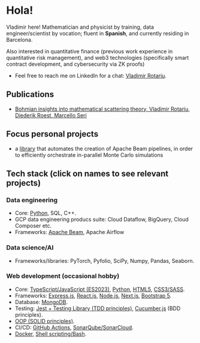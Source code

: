# Hola!

Vladimir here! Mathematician and physicist by training, data engineer/scientist by vocation; fluent in **Spanish**, and currently residing in Barcelona.

Also interested in quantitative finance (previous work experience in quantitative risk management), and web3 technologies (specifically smart contract development, and cybersecurity via ZK proofs)

* Feel free to reach me on LinkedIn for a chat: [Vladimir Rotariu](https://www.linkedin.com/in/vladimir-rotariu-87081622b/).

## Publications 
* [Bohmian insights into mathematical scattering theory, Vladimir Rotariu, Diederik Roest, Marcello Seri](https://scholar.google.nl/citations?view_op=view_citation&hl=nl&user=PZCJoksAAAAJ&sortby=pubdate&citation_for_view=PZCJoksAAAAJ:aqlVkmm33-oC)

## Focus personal projects
* a [library](https://github.com/vladimirrotariu/parallel-monte-carlo-simulations) that automates the creation of Apache Beam pipelines, in order to efficiently orchestrate in-parallel Monte Carlo simulations

## Tech stack (click on names to see relevant projects)

### Data engineering
* Core: [Python](https://github.com/vladimirrotariu/parallel-monte-carlo-simulations/blob/main/src/parallel_mc_simualtions.py), SQL, C++.
* GCP data engineering producs suite: Cloud Dataflow, BigQuery, Cloud Composer etc.
* Frameworks: [Apache Beam](https://github.com/vladimirrotariu/parallel-monte-carlo-simulations/blob/main/src/parallel_mc_simualtions.py), Apache Airflow

### Data science/AI
* Frameworks/libraries: PyTorch, Pyfolio, SciPy, Numpy, Pandas, Seaborn.

### Web development (occasional hobby)

* Core: [TypeScript/JavaScript (ES2023)](https://github.com/vladimirrotariu/contacts-mern-app/blob/main/frontend/src/components/Contacts/ContactList/ContactList.tsx), [Python](https://github.com/vladimirrotariu/folder-synchronizer/blob/main/src/folder_synchronizer/folder_synchronizer.py), [HTML5](https://github.com/vladimirrotariu/OOP-components-testing/blob/main/index.html), [CSS3/SASS](https://github.com/vladimirrotariu/OOP-components-testing/blob/main/src/sass/styles.scss).
* Frameworks: [Express.js](https://github.com/vladimirrotariu/contacts-mern-app/blob/main/backend/src/server/server.ts), [React.js](https://github.com/vladimirrotariu/contacts-mern-app/blob/main/frontend/src/components/Contacts/NewContactForm/NewContactForm.tsx), [Node.js](https://github.com/vladimirrotariu/contacts-mern-app/blob/main/backend/src/server/server.ts), [Next.js](https://github.com/vladimirrotariu/contacts-mern-app), [Bootstrap 5](https://github.com/vladimirrotariu/is-strict-equal-API).
* Database: [MongoDB](https://github.com/vladimirrotariu/contacts-mern-app/blob/main/backend/src/models/contacts-store-mongodb.ts).
* Testing: [Jest + Testing Library (TDD principles)](https://github.com/vladimirrotariu/contacts-mern-app/blob/main/frontend/src/components/Contacts/Contact/Contact.test.tsx), [Cucumber.js](https://github.com/vladimirrotariu/array-super-class-API/blob/bcf4705fada26bfdbc3ebd56f7f0c73e3d6445ec/features/does_it_extend_Array_API.feature) (BDD principles).
* [OOP (SOLID principles)](https://github.com/vladimirrotariu/OOP-components-testing/blob/main/src/ts/components/ListComponent/ListComponent.ts).
* CI/CD: [GitHub Actions](https://github.com/vladimirrotariu/contacts-mern-app/blob/main/.github/workflows/audit.yaml), [SonarQube/SonarCloud](https://github.com/vladimirrotariu/contacts-mern-app/blob/main/.github/workflows/sonar.yaml).
* [Docker](https://github.com/vladimirrotariu/folder-synchronizer/blob/main/Dockerfile), [Shell scripting/Bash](https://github.com/vladimirrotariu/contacts-mern-app/blob/main/.husky/pre-push).






